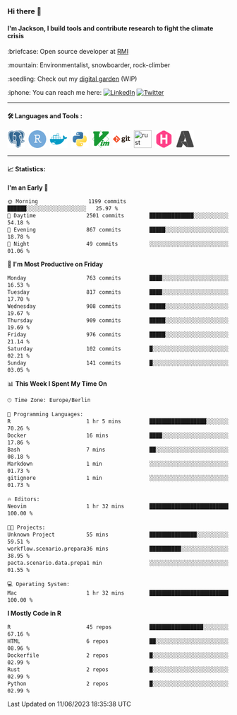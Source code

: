 ### Hi there :wave:
#### I'm Jackson, I build tools and contribute research to fight the climate crisis
<p> :briefcase: Open source developer at <a href="https://rmi.org/" alt="RMI">RMI</a></p>
<p> :mountain: Environmentalist, snowboarder, rock-climber</p>
<p> :seedling: Check out my <a href="https://jdhoffa.github.io/" alt="digital garden">digital garden</a> (WIP) </p>

<p>
:iphone: You can reach me here:
<a href="https://www.linkedin.com/in/jackson-hoffart/"><img src="https://img.shields.io/badge/LinkedIn-0A66C2?logo=linkedin&logoColor=fff&style=flat-square" alt="LinkedIn"/></a>
<a href="https://twitter.com/jdhoffart"><img src="https://img.shields.io/badge/Twitter-1D9BF0?logo=twitter&logoColor=fff&style=flat-square" alt="Twitter"/></a>
</p>

---

#### :hammer_and_wrench: Languages and Tools :
<div>
 <a href="https://www.postgresql.org/"><img src="https://github.com/devicons/devicon/blob/master/icons/postgresql/postgresql-plain.svg" title="postgresql" **alt="postgresql" width="40" height="40"/></a>&nbsp;
 <a href="https://posit.co/downloads/"><img src="https://github.com/devicons/devicon/blob/master/icons/rstudio/rstudio-plain.svg" title="rstudio" **alt="RStudio" width="40" height="40"/></a>&nbsp;
 <a href="https://www.docker.com/"><img src="https://github.com/devicons/devicon/blob/master/icons/docker/docker-plain.svg" title="docker" **alt="docker" width="40" height="40"/></a>&nbsp;
 <a href="https://www.python.org/"><img src="https://github.com/devicons/devicon/blob/master/icons/python/python-original.svg" title="python" **alt="python" width="40" height="40"/></a>&nbsp; 
 <a href="https://www.vim.org/"><img src="https://github.com/devicons/devicon/blob/master/icons/vim/vim-plain.svg" title="vim" **alt="vim" width="40" height="40"/></a>&nbsp;
 <a href="https://git-scm.com/"><img src="https://github.com/devicons/devicon/blob/master/icons/git/git-original-wordmark.svg" title="git" **alt="git" width="40" height="40"/></a>&nbsp;
 <a href="https://www.rust-lang.org/"><img src="https://rustacean.net/assets/rustacean-flat-noshadow.svg" title="rust" **alt="rust" width="40" height="40"/></a>&nbsp;
 <a href="https://gohugo.io/"><img src="https://github.com/devicons/devicon/blob/master/icons/hugo/hugo-plain.svg" title="hugo" **alt="hugo" width="40" height="40"/></a>&nbsp;
 <a href="https://azure.microsoft.com/"><img src="https://github.com/devicons/devicon/blob/master/icons/azure/azure-plain.svg" title="azure" **alt="azure" width="40" height="40"/></a>
</div>

---
  
  

#### :chart_with_upwards_trend: Statistics:

 
<!--START_SECTION:waka-->
**I'm an Early 🐤** 

```text
🌞 Morning                1199 commits        ██████░░░░░░░░░░░░░░░░░░░   25.97 % 
🌆 Daytime                2501 commits        ██████████████░░░░░░░░░░░   54.18 % 
🌃 Evening                867 commits         █████░░░░░░░░░░░░░░░░░░░░   18.78 % 
🌙 Night                  49 commits          ░░░░░░░░░░░░░░░░░░░░░░░░░   01.06 % 
```
📅 **I'm Most Productive on Friday** 

```text
Monday                   763 commits         ████░░░░░░░░░░░░░░░░░░░░░   16.53 % 
Tuesday                  817 commits         ████░░░░░░░░░░░░░░░░░░░░░   17.70 % 
Wednesday                908 commits         █████░░░░░░░░░░░░░░░░░░░░   19.67 % 
Thursday                 909 commits         █████░░░░░░░░░░░░░░░░░░░░   19.69 % 
Friday                   976 commits         █████░░░░░░░░░░░░░░░░░░░░   21.14 % 
Saturday                 102 commits         █░░░░░░░░░░░░░░░░░░░░░░░░   02.21 % 
Sunday                   141 commits         █░░░░░░░░░░░░░░░░░░░░░░░░   03.05 % 
```


📊 **This Week I Spent My Time On** 

```text
🕑︎ Time Zone: Europe/Berlin

💬 Programming Languages: 
R                        1 hr 5 mins         ██████████████████░░░░░░░   70.26 % 
Docker                   16 mins             ████░░░░░░░░░░░░░░░░░░░░░   17.86 % 
Bash                     7 mins              ██░░░░░░░░░░░░░░░░░░░░░░░   08.18 % 
Markdown                 1 min               ░░░░░░░░░░░░░░░░░░░░░░░░░   01.73 % 
gitignore                1 min               ░░░░░░░░░░░░░░░░░░░░░░░░░   01.73 % 

🔥 Editors: 
Neovim                   1 hr 32 mins        █████████████████████████   100.00 % 

🐱‍💻 Projects: 
Unknown Project          55 mins             ███████████████░░░░░░░░░░   59.51 % 
workflow.scenario.prepara36 mins             ██████████░░░░░░░░░░░░░░░   38.95 % 
pacta.scenario.data.prepa1 min               ░░░░░░░░░░░░░░░░░░░░░░░░░   01.55 % 

💻 Operating System: 
Mac                      1 hr 32 mins        █████████████████████████   100.00 % 
```

**I Mostly Code in R** 

```text
R                        45 repos            █████████████████░░░░░░░░   67.16 % 
HTML                     6 repos             ██░░░░░░░░░░░░░░░░░░░░░░░   08.96 % 
Dockerfile               2 repos             █░░░░░░░░░░░░░░░░░░░░░░░░   02.99 % 
Rust                     2 repos             █░░░░░░░░░░░░░░░░░░░░░░░░   02.99 % 
Python                   2 repos             █░░░░░░░░░░░░░░░░░░░░░░░░   02.99 % 
```




 Last Updated on 11/06/2023 18:35:38 UTC
<!--END_SECTION:waka-->
